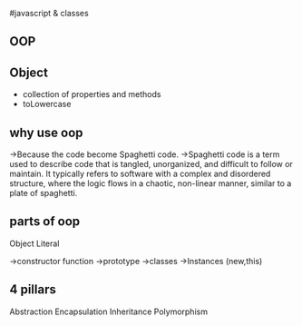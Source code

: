 #javascript & classes

## OOP

## Object
- collection of properties and methods
- toLowercase

## why use oop

->Because the code become Spaghetti code.
->Spaghetti code is a term used to describe code that is tangled, unorganized, and difficult to follow or maintain. It typically refers to software with a complex and disordered structure, where the logic flows in a chaotic, non-linear manner, similar to a plate of spaghetti. 

## parts of oop
Object Literal

->constructor function
->prototype
->classes
->Instances (new,this)


## 4 pillars
Abstraction
Encapsulation
Inheritance
Polymorphism